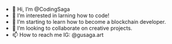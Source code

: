 - 👋 Hi, I’m @CodingSaga
- 👀 I’m interested in larning how to code!
- 🌱 I’m starting to learn how to become a blockchain developer.
- 💞️ I’m looking to collaborate on creative projects.
- 📫 How to reach me IG: @gusaga.art

<!---
CodingSaga/CodingSaga is a ✨ special ✨ repository because its `README.md` (this file) appears on your GitHub profile.
You can click the Preview link to take a look at your changes.
--->
